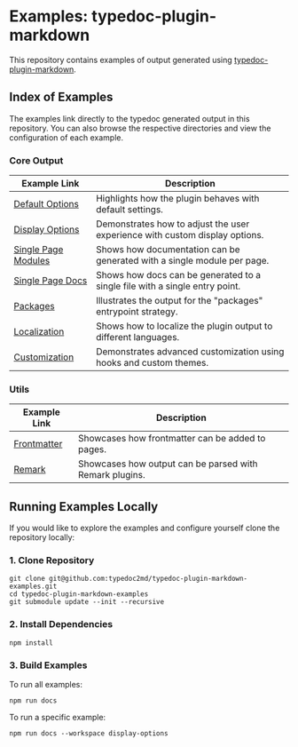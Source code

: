 # Examples: typedoc-plugin-markdown

This repository contains examples of output generated using [typedoc-plugin-markdown](https://typedoc-plugin-markdown.org).

## Index of Examples

The examples link directly to the typedoc generated output in this repository.
You can also browse the respective directories and view the configuration of each example.

### Core Output

| Example Link                                                         | Description                                                                 |
| -------------------------------------------------------------------- | --------------------------------------------------------------------------- |
| [Default Options](./examples/default-options/docs/README.md)         | Highlights how the plugin behaves with default settings.                    |
| [Display Options](./examples/display-options/docs/README.md)         | Demonstrates how to adjust the user experience with custom display options. |
| [Single Page Modules](./examples/single-page-modules/docs/README.md) | Shows how documentation can be generated with a single module per page.     |
| [Single Page Docs](./examples/single-page-docs/docs/README.md)       | Shows how docs can be generated to a single file with a single entry point. |
| [Packages](./examples/packages/docs/README.md)                       | Illustrates the output for the "packages" entrypoint strategy.              |
| [Localization](./examples/localization/docs/README.md)               | Shows how to localize the plugin output to different languages.             |
| [Customization](./examples/customization/docs/index.md)              | Demonstrates advanced customization using hooks and custom themes.          |

### Utils

| Example Link                                         | Description                                             |
| ---------------------------------------------------- | ------------------------------------------------------- |
| [Frontmatter](./examples/frontmatter/docs/README.md) | Showcases how frontmatter can be added to pages.        |
| [Remark](./examples/remark/docs/README.md)           | Showcases how output can be parsed with Remark plugins. |

## Running Examples Locally

If you would like to explore the examples and configure yourself clone the repository locally:

### 1. Clone Repository

```shell
git clone git@github.com:typedoc2md/typedoc-plugin-markdown-examples.git
cd typedoc-plugin-markdown-examples
git submodule update --init --recursive
```

### 2. Install Dependencies

```shell
npm install
```

### 3. Build Examples

To run all examples:

```shell
npm run docs
```

To run a specific example:

```shell
npm run docs --workspace display-options
```
